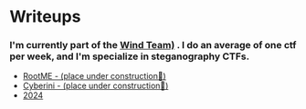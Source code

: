 # Writeups
### I'm currently part of the [Wind Team)](https://www.thesecuritywind.com/) . I do an average of one ctf per week, and I'm specialize in steganography CTFs.
- [RootME - (place under construction🚧)](RootME)
- [Cyberini - (place under construction🚧)](CyberiniCTF)
- [2024](2024)



